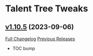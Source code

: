 # Talent Tree Tweaks

## [v1.10.5](https://github.com/NumyAddon/TalentTreeTweaks/tree/v1.10.5) (2023-09-06)
[Full Changelog](https://github.com/NumyAddon/TalentTreeTweaks/compare/v1.10.4...v1.10.5) [Previous Releases](https://github.com/NumyAddon/TalentTreeTweaks/releases)

- TOC bump  

